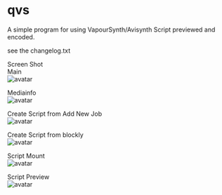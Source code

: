 # qvs
A simple program for using VapourSynth/Avisynth Script previewed and encoded.
  
see the changelog.txt  
  
Screen Shot  
Main  
![avatar](https://i.imgur.com/DqnAjrU.jpg)  

Mediainfo  
![avatar](https://i.imgur.com/Y2Q6KW8.jpg)  

Create Script from Add New Job  
![avatar](https://i.imgur.com/xZ6Tn9g.jpg)  

Create Script from blockly  
![avatar](https://imgur.com/gallery/atgSQFl)  

Script Mount  
![avatar](https://i.imgur.com/39DlTa1.jpg)  

Script Preview  
![avatar](https://i.imgur.com/6L61536.jpg)  
